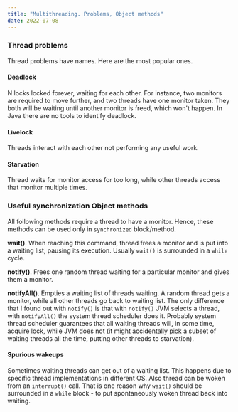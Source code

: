 ```yaml
---
title: "Multithreading. Problems, Object methods"
date: 2022-07-08
---
```


### Thread problems

Thread problems have names. Here are the most popular ones.

#### Deadlock

N locks locked forever, waiting for each other. For instance, two monitors are required to move
further, and two threads have one monitor taken. They both will be waiting until another monitor is
freed, which won't happen. In Java there are no tools to identify deadlock.

#### Livelock

Threads interact with each other not performing any useful work.

#### Starvation

Thread waits for monitor access for too long, while other threads access that monitor multiple
times.

### Useful synchronization Object methods

All following methods require a thread to have a monitor. Hence, these methods can be used only
in `synchronized` block/method.

**wait()**. When reaching this command, thread frees a monitor and is put into a waiting
list, pausing its execution. Usually `wait()` is surrounded in a `while` cycle.

**notify()**. Frees one random thread waiting for a particular monitor and gives them a monitor.

**notifyAll()**. Empties a waiting list of threads waiting. A random thread gets a monitor, while
all other threads go back to waiting list. The only difference that I found out with `notify()` is
that with `notify()` JVM selects a thread, with `notifyAll()` the system thread scheduler does it.
Probably system thread scheduler guarantees that all waiting threads will, in some time, acquire
lock, while JVM does not (it might accidentally pick a subset of waiting threads all the time,
putting other threads to starvation).

#### Spurious wakeups

Sometimes waiting threads can get out of a waiting list. This happens due to specific thread
implementations in different OS. Also thread can be woken from an `interrupt()` call. That is one
reason why `wait()` should be surrounded in a `while` block - to put spontaneously woken thread
back into waiting.